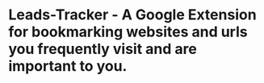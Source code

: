 # Leads-Tracker - A Google Extension for bookmarking websites and urls you frequently visit and are important to you.
